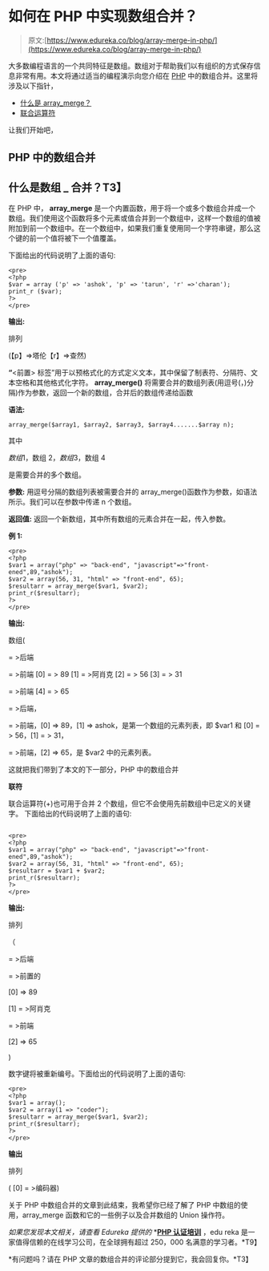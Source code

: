 # 如何在 PHP 中实现数组合并？

> 原文:[https://www.edureka.co/blog/array-merge-in-php/](https://www.edureka.co/blog/array-merge-in-php/)

大多数编程语言的一个共同特征是数组。数组对于帮助我们以有组织的方式保存信息非常有用。本文将通过适当的编程演示向您介绍在 [PHP](https://www.edureka.co/blog/php-tutorial-for-beginners/) 中的数组合并。这里将涉及以下指针，

*   [什么是 array_merge？](#WhatIsarraymerge?)
*   [联合运算符](#UnionOperator)

让我们开始吧，

## **PHP 中的数组合并**

## **什么是数组 _ 合并？T3】**

在 PHP 中， **array_merge** 是一个内置函数，用于将一个或多个数组合并成一个数组。我们使用这个函数将多个元素或值合并到一个数组中，这样一个数组的值被附加到前一个数组中。在一个数组中，如果我们重复使用同一个字符串键，那么这个键的前一个值将被下一个值覆盖。

下面给出的代码说明了上面的语句:

```
<pre>
<?php
$var = array ('p' => 'ashok', 'p' => 'tarun', 'r' =>'charan');
print_r ($var);
?>
</pre>

```

**输出:**

排列

(【p】=>塔伦【r】=>查然)

**“**<前置> 标签”用于以预格式化的方式定义文本，其中保留了制表符、分隔符、文本空格和其他格式化字符。 **array_merge()** 将需要合并的数组列表(用逗号(，)分隔)作为参数，返回一个新的数组，合并后的数组传递给函数

**语法:**

```
array_merge($array1, $array2, $array3, $array4.......$array n);
```

其中

$数组 1，$数组 2，$数组 3，$数组 4

是需要合并的多个数组。

**参数:** 用逗号分隔的数组列表被需要合并的 array_merge()函数作为参数，如语法所示。我们可以在参数中传递 n 个数组。

**返回值:** 返回一个新数组，其中所有数组的元素合并在一起，传入参数。

**例 1:**

```
<pre>
<?php
$var1 = array("php" => "back-end", "javascript"=>"front-ened",89,"ashok");
$var2 = array(56, 31, "html" => "front-end", 65);
$resultarr = array_merge($var1, $var2);
print_r($resultarr);
?>
</pre>

```

**输出:**

数组(

= >后端

= >前端 [0] = > 89 [1] = >阿肖克 [2] = > 56 [3] = > 31

= >前端 [4] = > 65

= >后端，

= >前端，[0] => 89，[1] => ashok，是第一个数组的元素列表，即 $var1 和 [0] = > 56，[1] = > 31，

= >前端，[2] => 65，是 $var2 中的元素列表。

这就把我们带到了本文的下一部分，PHP 中的数组合并

**联符**

联合运算符(+)也可用于合并 2 个数组，但它不会使用先前数组中已定义的关键字。 下面给出的代码说明了上面的语句:

```

<pre>
<?php
$var1 = array("php" => "back-end", "javascript"=>"front-ened",89,"ashok");
$var2 = array(56, 31, "html" => "front-end", 65);
$resultarr = $var1 + $var2;
print_r($resultarr);
?>
</pre>

```

**输出:**

排列

（

= >后端

= >前置的

[0] => 89

[1] = >阿肖克

= >前端

[2] => 65

)

数字键将被重新编号。下面给出的代码说明了上面的语句:

```
<pre>
<?php
$var1 = array();
$var2 = array(1 => "coder");
$resultarr = array_merge($var1, $var2);
print_r($resultarr);
?>
</pre>

```

**输出**

排列

( [0] = >编码器)

关于 PHP 中数组合并的文章到此结束，我希望你已经了解了 PHP 中数组的使用，array_merge 函数和它的一些例子以及合并数组的 Union 操作符。

*如果您发现本文相关，请查看 Edureka 提供的* *[**PHP 认证培训**](https://www.edureka.co/php-mysql-self-paced) ，edu reka 是一家值得信赖的在线学习公司，在全球拥有超过 250，000 名满意的学习者。*T9】

*有问题吗？请在 PHP 文章的数组合并的评论部分提到它，我会回复你。*T3】